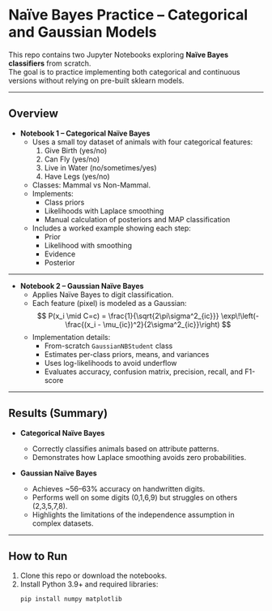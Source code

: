 # Naïve Bayes Practice – Categorical and Gaussian Models

This repo contains two Jupyter Notebooks exploring **Naïve Bayes classifiers** from scratch.  
The goal is to practice implementing both categorical and continuous versions without relying on pre-built sklearn models.

---

## Overview

- **Notebook 1 – Categorical Naïve Bayes**
  - Uses a small toy dataset of animals with four categorical features:
    1. Give Birth (yes/no)  
    2. Can Fly (yes/no)  
    3. Live in Water (no/sometimes/yes)  
    4. Have Legs (yes/no)  
  - Classes: Mammal vs Non-Mammal.  
  - Implements:
    - Class priors
    - Likelihoods with Laplace smoothing
    - Manual calculation of posteriors and MAP classification  
  - Includes a worked example showing each step:
    - Prior
    - Likelihood with smoothing
    - Evidence
    - Posterior

---

- **Notebook 2 – Gaussian Naïve Bayes**
  - Applies Naïve Bayes to digit classification.  
  - Each feature (pixel) is modeled as a Gaussian:
    $$
    P(x_i \mid C=c) = \frac{1}{\sqrt{2\pi\sigma^2_{ic}}} 
    \exp\!\left(-\frac{(x_i - \mu_{ic})^2}{2\sigma^2_{ic}}\right)
    $$
  - Implementation details:
    - From-scratch `GaussianNBStudent` class
    - Estimates per-class priors, means, and variances
    - Uses log-likelihoods to avoid underflow
    - Evaluates accuracy, confusion matrix, precision, recall, and F1-score

---

## Results (Summary)

- **Categorical Naïve Bayes**
  - Correctly classifies animals based on attribute patterns.
  - Demonstrates how Laplace smoothing avoids zero probabilities.

- **Gaussian Naïve Bayes**
  - Achieves ~56–63% accuracy on handwritten digits.
  - Performs well on some digits (0,1,6,9) but struggles on others (2,3,5,7,8).
  - Highlights the limitations of the independence assumption in complex datasets.

---

## How to Run

1. Clone this repo or download the notebooks.  
2. Install Python 3.9+ and required libraries:
   ```bash
   pip install numpy matplotlib
